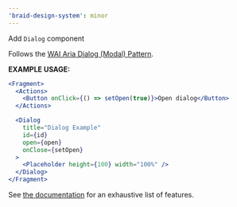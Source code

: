 ```yaml
---
'braid-design-system': minor
---
```


Add `Dialog` component

Follows the [WAI Aria Dialog (Modal) Pattern](https://www.w3.org/TR/wai-aria-practices-1.2/#dialog_modal).

**EXAMPLE USAGE:**

```jsx
<Fragment>
  <Actions>
    <Button onClick={() => setOpen(true)}>Open dialog</Button>
  </Actions>

  <Dialog
    title="Dialog Example"
    id={id}
    open={open}
    onClose={setOpen}
  >
    <Placeholder height={100} width="100%" />
  </Dialog>
</Fragment>
```

See [the documentation](https://seek-oss.github.io/braid-design-system/components/Dialog) for an exhaustive list of features.

